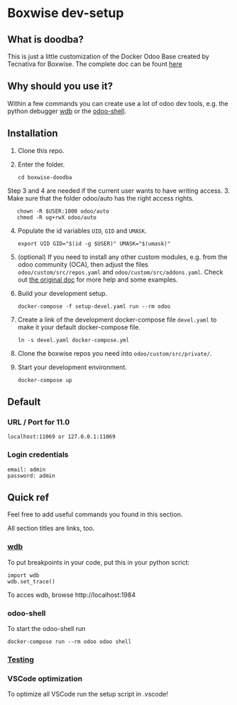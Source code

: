 # Boxwise dev-setup

## What is doodba?

This is just a little customization of the Docker Odoo Base created by Tecnativa for Boxwise. The complete doc can be fount [here](https://github.com/Tecnativa/doodba#doodba)

## Why should you use it?

Within a few commands you can create use a lot of odoo dev tools, e.g. the python debugger [wdb](https://github.com/Kozea/wdb/#wdb---web-debugger) or the [odoo-shell](https://www.odoo.com/documentation/user/11.0/odoo_sh/advanced/containers.html#run-an-odoo-server).

## Installation

1. Clone this repo.
2. Enter the folder.

       cd boxwise-doodba

Step 3 and 4 are needed if the current user wants to have writing access.
3. Make sure that the folder odoo/auto has the right access rights.

       chown -R $USER:1000 odoo/auto
       chmod -R ug+rwX odoo/auto

4. Populate the id variables `UID`, `GID` and `UMASK`.

       export UID GID="$(id -g $USER)" UMASK="$(umask)"

5. (optional) If you need to install any other custom modules, e.g. from the odoo community (OCA), then adjust the files `odoo/custom/src/repos.yaml` and `odoo/custom/src/addons.yaml`. Check out [the original doc](https://github.com/Tecnativa/doodba#optodoocustomsrcreposyaml) for more help and some examples.

6. Build your development setup.

       docker-compose -f setup-devel.yaml run --rm odoo

7. Create a link of the development docker-compose file `devel.yaml` to make it your default docker-compose file.

       ln -s devel.yaml docker-compose.yml

8. Clone the boxwise repos you need into `odoo/custom/src/private/`.

8. Start your development environment.

       docker-compose up

## Default

### URL / Port for 11.0

    localhost:11069 or 127.0.0.1:11069

### Login credentials

    email: admin
    password: admin

## Quick ref

Feel free to add useful commands you found in this section.

All section titles are links, too.

### [wdb](https://github.com/Tecnativa/doodba#wdb)

To put breakpoints in your code, put this in your python scrict:

    import wdb
    wdb.set_trace()

To acces wdb, browse http://localhost:1984

### odoo-shell

To start the odoo-shell run

    docker-compose run --rm odoo odoo shell


### [Testing](https://github.com/Tecnativa/doodba#testing)

### VSCode optimization

To optimize all VSCode run the setup script in .vscode!

